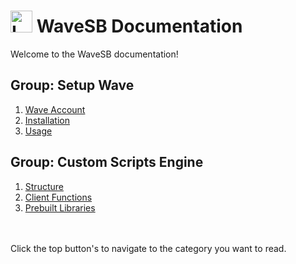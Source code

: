 # <img src="images/wavesbicon2.ico" alt="Logo" width="35" height="35"> WaveSB Documentation

Welcome to the WaveSB documentation!

## Group: Setup Wave
1. [Wave Account](https://github.com/Wave-Selfbot/Wave-Docs/blob/main/account.md)
2. [Installation](https://github.com/Wave-Selfbot/Wave-Docs/blob/main/installation.md)
3. [Usage](https://github.com/Wave-Selfbot/Wave-Docs/blob/main/usage.md)

## Group: Custom Scripts Engine
1. [Structure](https://github.com/Wave-Selfbot/Wave-Docs/blob/main/custom-scripts-engine/structure.md) <!-- https://github.com/Wave-Selfbot/Wave-Docs/blob/main/custom-scripts-engine/structure -->
2. [Client Functions](https://github.com/Wave-Selfbot/Wave-Docs/blob/main/custom-scripts-engine/structure.md)
3. [Prebuilt Libraries](https://github.com/Wave-Selfbot/Wave-Docs/blob/main/custom-scripts-engine/prebuilt-libraries.md)


<br>
<br>
Click the top button's to navigate to the category you want to read.
